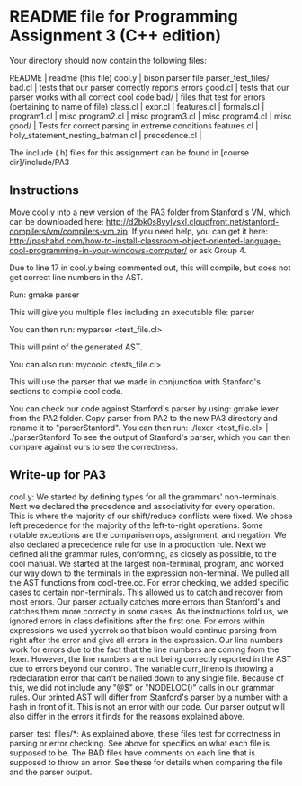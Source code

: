 README file for Programming Assignment 3 (C++ edition)
======================================================

Your directory should now contain the following files:

 README                                     | readme (this file)
 cool.y                                     | bison parser file
 parser_test_files/
     bad.cl                                 | tests that our parser correctly reports errors
     good.cl                                | tests that our parser works with all correct cool code
     bad/                                   | files that test for errors (pertaining to name of file)
         class.cl                           | 
         expr.cl                            |
         features.cl                        |
         formals.cl                         |
         program1.cl                        | misc
         program2.cl                        | misc
         program3.cl                        | misc
         program4.cl                        | misc
     good/                                  | Tests for correct parsing in extreme conditions
         features.cl                        |
         holy_statement_nesting_batman.cl   |
         precedence.cl                      |

The include (.h) files for this assignment can be found in 
[course dir]/include/PA3

	
Instructions
------------
Move cool.y into a new version of the PA3 folder from Stanford's VM, which can be downloaded here: http://d2bk0s8yylvsxl.cloudfront.net/stanford-compilers/vm/compilers-vm.zip. If you need help, you can get it here: http://pashabd.com/how-to-install-classroom-object-oriented-language-cool-programming-in-your-windows-computer/ or ask Group 4.

Due to line 17 in cool.y being commented out, this will compile, but does not get correct line numbers in the AST.

Run:
  gmake parser

This will give you multiple files including an executable file:
  parser

You can then run:
  myparser <test_file.cl>

This will print of the generated AST.

You can also run:
  mycoolc <tests_file.cl>

This will use the parser that we made in conjunction with Stanford's sections to compile cool code.

You can check our code against Stanford's parser by using:
  gmake lexer
from the PA2 folder. 
Copy parser from PA2 to the new PA3 directory and rename it to "parserStanford".
You can then run:
  ./lexer <test_file.cl> | ./parserStanford
To see the output of Stanford's parser, which you can then compare against ours to see the correctness.


Write-up for PA3
----------------

cool.y:
We started by defining types for all the grammars' non-terminals.
Next we declared the precedence and associativity for every operation. This is where the majority of our shift/reduce conflicts were fixed. We chose left precedence for the majority of the left-to-right operations. Some notable exceptions are the comparison ops, assignment, and negation. We also declared a precedence rule for use in a production rule.
Next we defined all the grammar rules, conforming, as closely as possible, to the cool manual. We started at the largest non-terminal, program, and worked our way down to the terminals in the expression non-terminal. We pulled all the AST functions from cool-tree.cc. 
For error checking, we added specific cases to certain non-terminals. This allowed us to catch and recover from most errors. Our parser actually catches more errors than Stanford's and catches them more correctly in some cases. As the instructions told us, we ignored errors in class definitions after the first one. For errors within expressions we used yyerrok so that bison would continue parsing from right after the error and give all errors in the expression.
Our line numbers work for errors due to the fact that the line numbers are coming from the lexer. However, the line numbers are not being correctly reported in the AST due to errors beyond our control. The variable curr_lineno is throwing a redeclaration error that can't be nailed down to any single file. Because of this, we did not include any "@$" or "NODELOC()" calls in our grammar rules.
Our printed AST will differ from Stanford's parser by a number with a hash in front of it. This is not an error with our code. Our parser output will also differ in the errors it finds for the reasons explained above.

parser_test_files/*:
  As explained above, these files test for correctness in parsing or error checking. See above for specifics on what each file is supposed to be.
  The BAD files have comments on each line that is supposed to throw an error. See these for details when comparing the file and the parser output.





